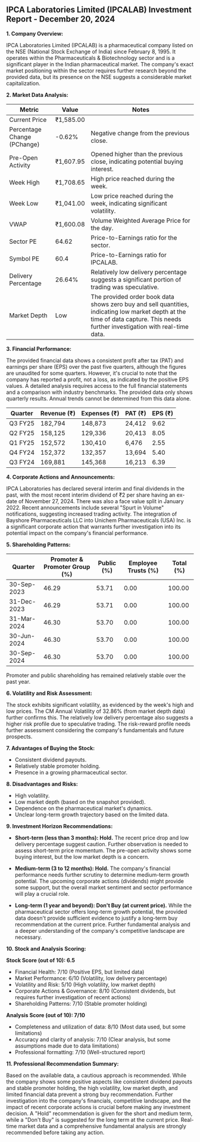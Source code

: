 ## IPCA Laboratories Limited (IPCALAB) Investment Report - December 20, 2024

**1. Company Overview:**

IPCA Laboratories Limited (IPCALAB) is a pharmaceutical company listed on the NSE (National Stock Exchange of India) since February 8, 1995.  It operates within the Pharmaceuticals & Biotechnology sector and is a significant player in the Indian pharmaceutical market.  The company's exact market positioning within the sector requires further research beyond the provided data, but its presence on the NSE suggests a considerable market capitalization.

**2. Market Data Analysis:**

| Metric                     | Value          | Notes                                                              |
|-----------------------------|-----------------|----------------------------------------------------------------------|
| Current Price               | ₹1,585.00       |                                                                      |
| Percentage Change (PChange) | -0.62%          | Negative change from the previous close.                             |
| Pre-Open Activity          | ₹1,607.95       | Opened higher than the previous close, indicating potential buying interest. |
| Week High                    | ₹1,708.65       | High price reached during the week.                                  |
| Week Low                     | ₹1,041.00       | Low price reached during the week, indicating significant volatility. |
| VWAP                        | ₹1,600.08       | Volume Weighted Average Price for the day.                           |
| Sector PE                   | 64.62           | Price-to-Earnings ratio for the sector.                             |
| Symbol PE                   | 60.4            | Price-to-Earnings ratio for IPCALAB.                               |
| Delivery Percentage         | 26.64%          | Relatively low delivery percentage suggests a significant portion of trading was speculative. |
| Market Depth                | Low              | The provided order book data shows zero buy and sell quantities, indicating low market depth at the time of data capture. This needs further investigation with real-time data. |


**3. Financial Performance:**

The provided financial data shows a consistent profit after tax (PAT) and earnings per share (EPS) over the past five quarters, although the figures are unaudited for some quarters.  However, it's crucial to note that the company has reported a profit, not a loss, as indicated by the positive EPS values.  A detailed analysis requires access to the full financial statements and a comparison with industry benchmarks.  The provided data only shows quarterly results.  Annual trends cannot be determined from this data alone.

| Quarter      | Revenue (₹) | Expenses (₹) | PAT (₹) | EPS (₹) |
|--------------|-------------|-------------|---------|---------|
| Q3 FY25      | 182,794     | 148,873     | 24,412  | 9.62    |
| Q2 FY25      | 158,125     | 129,336     | 20,413  | 8.05    |
| Q1 FY25      | 152,572     | 130,410     | 6,476   | 2.55    |
| Q4 FY24      | 152,372     | 132,357     | 13,694  | 5.40    |
| Q3 FY24      | 169,881     | 145,368     | 16,213  | 6.39    |


**4. Corporate Actions and Announcements:**

IPCA Laboratories has declared several interim and final dividends in the past, with the most recent interim dividend of ₹2 per share having an ex-date of November 27, 2024.  There was also a face value split in January 2022.  Recent announcements include several "Spurt in Volume" notifications, suggesting increased trading activity.  The integration of Bayshore Pharmaceuticals LLC into Unichem Pharmaceuticals (USA) Inc. is a significant corporate action that warrants further investigation into its potential impact on the company's financial performance.

**5. Shareholding Patterns:**

| Quarter      | Promoter & Promoter Group (%) | Public (%) | Employee Trusts (%) | Total (%) |
|--------------|-----------------------------|------------|--------------------|-----------|
| 30-Sep-2023  | 46.29                        | 53.71      | 0.00               | 100.00    |
| 31-Dec-2023  | 46.29                        | 53.71      | 0.00               | 100.00    |
| 31-Mar-2024  | 46.30                        | 53.70      | 0.00               | 100.00    |
| 30-Jun-2024  | 46.30                        | 53.70      | 0.00               | 100.00    |
| 30-Sep-2024  | 46.30                        | 53.70      | 0.00               | 100.00    |

Promoter and public shareholding has remained relatively stable over the past year.

**6. Volatility and Risk Assessment:**

The stock exhibits significant volatility, as evidenced by the week's high and low prices.  The CM Annual Volatility of 32.86% (from market depth data) further confirms this.  The relatively low delivery percentage also suggests a higher risk profile due to speculative trading.  The risk-reward profile needs further assessment considering the company's fundamentals and future prospects.

**7. Advantages of Buying the Stock:**

* Consistent dividend payouts.
* Relatively stable promoter holding.
* Presence in a growing pharmaceutical sector.

**8. Disadvantages and Risks:**

* High volatility.
* Low market depth (based on the snapshot provided).
* Dependence on the pharmaceutical market's dynamics.
* Unclear long-term growth trajectory based on the limited data.


**9. Investment Horizon Recommendations:**

* **Short-term (less than 3 months): Hold.** The recent price drop and low delivery percentage suggest caution.  Further observation is needed to assess short-term price momentum.  The pre-open activity shows some buying interest, but the low market depth is a concern.

* **Medium-term (3 to 12 months): Hold.**  The company's financial performance needs further scrutiny to determine medium-term growth potential.  The upcoming corporate actions (dividends) might provide some support, but the overall market sentiment and sector performance will play a crucial role.

* **Long-term (1 year and beyond): Don't Buy (at current price).**  While the pharmaceutical sector offers long-term growth potential, the provided data doesn't provide sufficient evidence to justify a long-term buy recommendation at the current price.  Further fundamental analysis and a deeper understanding of the company's competitive landscape are necessary.


**10. Stock and Analysis Scoring:**

**Stock Score (out of 10): 6.5**

* Financial Health: 7/10 (Positive EPS, but limited data)
* Market Performance: 6/10 (Volatility, low delivery percentage)
* Volatility and Risk: 5/10 (High volatility, low market depth)
* Corporate Actions & Governance: 8/10 (Consistent dividends, but requires further investigation of recent actions)
* Shareholding Patterns: 7/10 (Stable promoter holding)

**Analysis Score (out of 10): 7/10**

* Completeness and utilization of data: 8/10 (Most data used, but some limitations)
* Accuracy and clarity of analysis: 7/10 (Clear analysis, but some assumptions made due to data limitations)
* Professional formatting: 7/10 (Well-structured report)


**11. Professional Recommendation Summary:**

Based on the available data, a cautious approach is recommended.  While the company shows some positive aspects like consistent dividend payouts and stable promoter holding, the high volatility, low market depth, and limited financial data prevent a strong buy recommendation.  Further investigation into the company's financials, competitive landscape, and the impact of recent corporate actions is crucial before making any investment decision.  A "Hold" recommendation is given for the short and medium term, while a "Don't Buy" is suggested for the long term at the current price.  Real-time market data and a comprehensive fundamental analysis are strongly recommended before taking any action.

